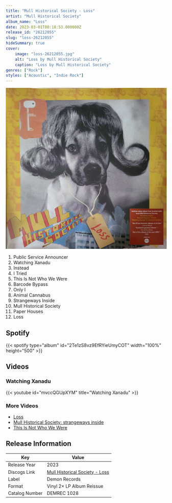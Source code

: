 ```yaml
---
title: "Mull Historical Society - Loss"
artist: "Mull Historical Society"
album_name: "Loss"
date: 2023-03-01T00:18:53.000000Z
release_id: "26212055"
slug: "loss-26212055"
hideSummary: true
cover:
    image: "loss-26212055.jpg"
    alt: "Loss by Mull Historical Society"
    caption: "Loss by Mull Historical Society"
genres: ["Rock"]
styles: ["Acoustic", "Indie Rock"]
---
```


![Loss by Mull Historical Society](loss-26212055.jpg)

<!-- section break -->

1. Public Service Announcer
2. Watching Xanadu
3. Instead
4. I Tried
5. This Is Not Who We Were
6. Barcode Bypass
7. Only I
8. Animal Cannabus
9. Strangeways Inside
10. Mull Historical Society
11. Paper Houses
12. Loss

<!-- section break -->


## Spotify
{{< spotify type="album" id="2Te1zS8vz9EfRYieUmyCOT" width="100%" height="500" >}}



## Videos
### Watching Xanadu
{{< youtube id="mvccQGUpXYM" title="Watching Xanadu" >}}<br>

### More Videos

- [Loss](https://www.youtube.com/watch?v=X7FCbmZm-1c)
- [Mull Historical Society: strangeways inside](https://www.youtube.com/watch?v=wKsgrxywZ9Q)
- [This Is Not Who We Were](https://www.youtube.com/watch?v=ZB7W0Ii6Uzo)


## Release Information
|  Key           | Value                                                |
| ---------------| ---------------------------------------------------- |
| Release Year   | 2023                                   |
| Discogs Link   | [Mull Historical Society - Loss](https://www.discogs.com/release/26212055-Mull-Historical-Society-Loss) |
| Label          | Demon Records |
| Format         | Vinyl 2× LP Album Reissue |
| Catalog Number | DEMREC 1028 |
